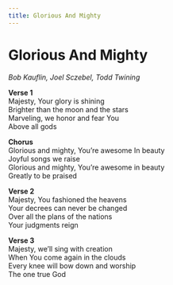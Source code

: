 ```yaml
---
title: Glorious And Mighty
---
```


# Glorious And Mighty

_Bob Kauflin, Joel Sczebel, Todd Twining_

**Verse 1**  
Majesty, Your glory is shining  
Brighter than the moon and the stars  
Marveling, we honor and fear You  
Above all gods

**Chorus**  
Glorious and mighty, You’re awesome In beauty  
Joyful songs we raise  
Glorious and mighty, You’re awesome in beauty  
Greatly to be praised

**Verse 2**  
Majesty, You fashioned the heavens  
Your decrees can never be changed  
Over all the plans of the nations  
Your judgments reign

**Verse 3**  
Majesty, we’ll sing with creation  
When You come again in the clouds  
Every knee will bow down and worship  
The one true God